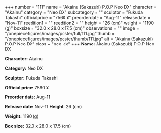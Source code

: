 +++
number = "111"
name = "Akainu (Sakazuki) P.O.P Neo DX"
character = "Akainu"
category = "Neo DX"
subcategory = ""
sculptor = "Fukuda Takashi"
officialprice = "7560 ¥"
preorderdate = "Aug-11"
releasedate = "Nov-11"
reedition1 = ""
reedition2 = ""
height = "26 (cm)"
weight = "1190 (g)"
boxsize = "32.0 x 28.0 x 17.5 (cm)"
observations = ""
image = "/onepiecefigures/images/poster/full/111.jpg"
thumb = "/onepiecefigures/images/poster/thumb/111.jpg"
alt = "Akainu (Sakazuki) P.O.P Neo DX"
class = "neo-dx"
+++
**Name:** Akainu (Sakazuki) P.O.P Neo DX

**Character:** Akainu

**Category:** Neo DX 

**Sculptor:** Fukuda Takashi

**Official price:** 7560 ¥

**Preorder date:** Aug-11

**Release date:** Nov-11
**Height:** 26 (cm)

**Weight:** 1190 (g)

**Box size:** 32.0 x 28.0 x 17.5 (cm)

